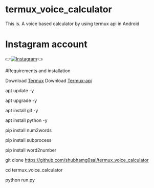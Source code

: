 # termux_voice_calculator
This is. A voice based calculator by using termux api in Android

# Instagram account
👉[![Instagram  ](https://img.shields.io/badge/INSTAGRAM-FOLLOW-red?style=for-the-badge&logo=instagram)](https://www.instagram.com/shubhamg0sai)👈
 
#Requirements and installation

Download [Termux](https://play.google.com/store/apps/details?id=com.termux)
Download [Termux-api](https://play.google.com/store/apps/details?id=com.termux.api)

 apt update -y

 apt upgrade -y

 apt install git -y

 apt install python -y

 pip install num2words

 pip install subprocess

 pip install word2number

 git clone https://github.com/shubhamg0sai/termux_voice_calculator

 cd termux_voice_calculator

 python run.py
